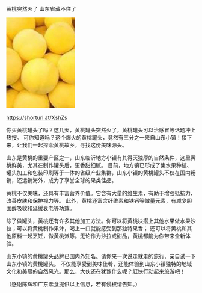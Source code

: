 黄桃突然火了 山东省藏不住了


![黄桃突然火了](https://github.com/ywangnccu/ywang/blob/main/images/YellowPeach.jpg)

https://shorturl.at/XshZs

你买黄桃罐头了吗？这几天，黄桃罐头突然火了，黄桃罐头可以治感冒等话题冲上热搜。
可你知道吗？这个爆火的黄桃罐头，竟然有三分之一来自山东小镇！接下来，让我们一起探索黄桃故乡，寻找这份美味源头。

山东是黄桃的重要产区之一，山东临沂地方小镇有其得天独厚的自然条件，这里黄桃鲜美，尤其在制作罐头后，更香甜细腻。
目前，地方镇已形成了集水果种植、罐头加工和包装印刷等于一体的省级产业集群，山东小镇的黄桃罐头不仅在国内畅销，还远销海外，成为了享誉全球的果类佳品。

黄桃不仅美味，还具有丰富营养价值。它含有大量的维生素，有助于增强抵抗力、改善皮肤和保护视力等。
此外，黄桃还富含纤维素和铁钙等微量元素，有减少胆固醇吸收和延缓衰老等功效。

除了做罐头，黄桃还有许多其他加工方法。你可以将黄桃块搭上其他水果做水果沙拉；可以将黄桃制作果汁，喝上一口就能感受到那独特果香；
还可以将黄桃和其他原料一起烹饪，做黄桃派等。无论作为沙拉或甜品，黄桃都能为你带来全新体验。

山东小镇的黄桃罐头品牌已国内外知名。请你来一次说走就走的旅行，亲自试一下山东小镇的黄桃罐头。
不仅能享受到美味佳肴，还能体验到山东小镇独特的地域文化和美丽的自然风光。那么，大伙还在犹豫什么呢？赶快行动起来旅游吧！

（感谢陈辉和广东素食提供以上信息，若有侵权请告知。）
